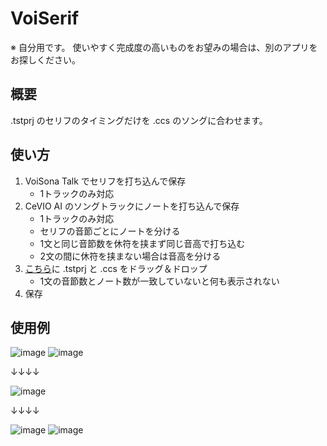 # VoiSerif

※ 自分用です。 使いやすく完成度の高いものをお望みの場合は、別のアプリをお探しください。

## 概要

.tstprj のセリフのタイミングだけを .ccs のソングに合わせます。

## 使い方

1. VoiSona Talk でセリフを打ち込んで保存
   - 1トラックのみ対応
2. CeVIO AI のソングトラックにノートを打ち込んで保存
   - 1トラックのみ対応
   - セリフの音節ごとにノートを分ける
   - 1文と同じ音節数を休符を挟まず同じ音高で打ち込む
   - 2文の間に休符を挟まない場合は音高を分ける
3. [こちら](https://nawinawi.github.io/VoiSerif/)に .tstprj と .ccs をドラッグ＆ドロップ
   - 1文の音節数とノート数が一致していないと何も表示されない
5. 保存

## 使用例

![image](https://github.com/user-attachments/assets/df38646c-d62e-4884-87b1-74562b47287f)
![image](https://github.com/user-attachments/assets/af485c1e-724b-4780-82ac-7cfa42717986)

↓↓↓↓

![image](https://github.com/user-attachments/assets/83ec46b5-9296-413a-9d66-9ea5f39ee344)

↓↓↓↓

![image](https://github.com/user-attachments/assets/1dc3f376-3eec-45bd-82a0-bb714926fee4)
![image](https://github.com/user-attachments/assets/29608aaf-dfe0-478d-a4a9-d80541f12f26)
